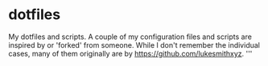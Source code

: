 # dotfiles
My dotfiles and scripts.
A couple of my configuration files and scripts are inspired by or 'forked' from someone. While I don't remember the individual cases, many of them originally are by https://github.com/lukesmithxyz. 
'''

